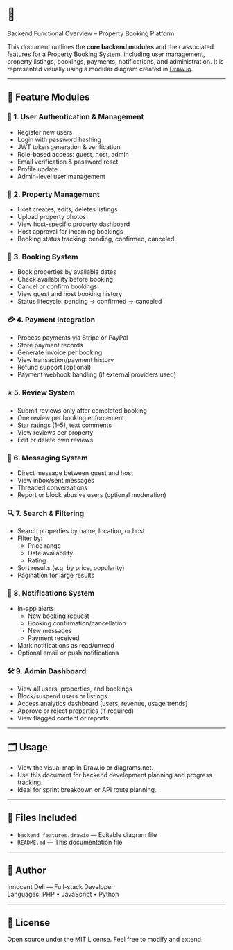 # 🧠
 Backend Functional Overview – Property Booking Platform

This document outlines the **core backend modules** and their associated features for a Property Booking System, including user management, property listings, bookings, payments, notifications, and administration. It is represented visually using a modular diagram created in [Draw.io](https://draw.io).

---

## 📌 Feature Modules

### 🔐 1. User Authentication & Management
- Register new users
- Login with password hashing
- JWT token generation & verification
- Role-based access: guest, host, admin
- Email verification & password reset
- Profile update
- Admin-level user management

### 🏡 2. Property Management
- Host creates, edits, deletes listings
- Upload property photos
- View host-specific property dashboard
- Host approval for incoming bookings
- Booking status tracking: pending, confirmed, canceled

### 📅 3. Booking System
- Book properties by available dates
- Check availability before booking
- Cancel or confirm bookings
- View guest and host booking history
- Status lifecycle: pending → confirmed → canceled

### 💳 4. Payment Integration
- Process payments via Stripe or PayPal
- Store payment records
- Generate invoice per booking
- View transaction/payment history
- Refund support (optional)
- Payment webhook handling (if external providers used)

### ⭐ 5. Review System
- Submit reviews only after completed booking
- One review per booking enforcement
- Star ratings (1–5), text comments
- View reviews per property
- Edit or delete own reviews

### 💬 6. Messaging System
- Direct message between guest and host
- View inbox/sent messages
- Threaded conversations
- Report or block abusive users (optional moderation)

### 🔍 7. Search & Filtering
- Search properties by name, location, or host
- Filter by:
  - Price range
  - Date availability
  - Rating
- Sort results (e.g. by price, popularity)
- Pagination for large results

### 🔔 8. Notifications System
- In-app alerts:
  - New booking request
  - Booking confirmation/cancellation
  - New messages
  - Payment received
- Mark notifications as read/unread
- Optional email or push notifications

### 🛠️ 9. Admin Dashboard
- View all users, properties, and bookings
- Block/suspend users or listings
- Access analytics dashboard (users, revenue, usage trends)
- Approve or reject properties (if required)
- View flagged content or reports

---

## 🗂 Usage

- View the visual map in Draw.io or diagrams.net.
- Use this document for backend development planning and progress tracking.
- Ideal for sprint breakdown or API route planning.

---

## 📁 Files Included
- `backend_features.drawio` — Editable diagram file
- `README.md` — This documentation file

---

## 📌 Author
Innocent Deli — Full-stack Developer  
Languages: PHP • JavaScript • Python

---

## 📝 License
Open source under the MIT License. Feel free to modify and extend.
